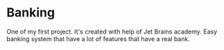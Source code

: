 # Banking
One of my first project. It's created with help of Jet Brains academy. Easy banking system that have a lot of features that have a real bank.
